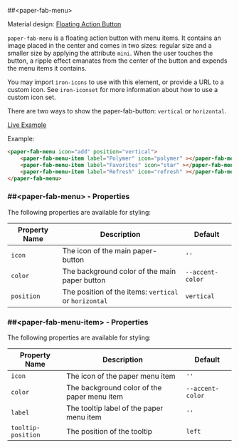 
##&lt;paper-fab-menu&gt;

Material design: [Floating Action Button](https://www.google.com/design/spec/components/buttons-floating-action-button.html)

`paper-fab-menu` is a floating action button with menu items. It contains an image placed in the center and
comes in two sizes: regular size and a smaller size by applying the attribute `mini`. When
the user touches the button, a ripple effect emanates from the center of the button and expends the menu items it contains.

You may import `iron-icons` to use with this element, or provide a URL to a custom icon.
See `iron-iconset` for more information about how to use a custom icon set.

There are two ways to show the paper-fab-button: `vertical` or `horizontal`.

[Live Example](http://spacee.xyz/paper-fab-menu/demo.html)

Example:

```html
<paper-fab-menu icon="add" position="vertical">
	<paper-fab-menu-item label="Polymer" icon="polymer" ></paper-fab-menu-item>
	<paper-fab-menu-item label="Favorites" icon="star" ></paper-fab-menu-item>
	<paper-fab-menu-item label="Refresh" icon="refresh" ></paper-fab-menu-item>
</paper-fab-menu>
```

### ##&lt;paper-fab-menu&gt; - Properties

The following properties are available for styling:

| Property Name | Description | Default |
| --- | --- | --- |
| `icon` | The icon of the main paper-button | `''` |
| `color` | The background color of the main paper button | `--accent-color` |
| `position` | The position of the items: `vertical` or `horizontal` | `vertical` |

### ##&lt;paper-fab-menu-item&gt; - Properties

The following properties are available for styling:

| Property Name | Description | Default |
| --- | --- | --- |
| `icon` | The icon of the paper menu item | `''` |
| `color` | The background color of the paper menu item | `--accent-color` |
| `label` | The tooltip label of the paper menu item | `''` |
| `tooltip-position` | The position of the tooltip | `left` |


